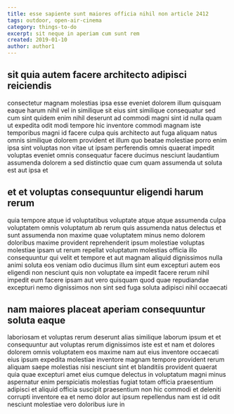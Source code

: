 ```yaml
---
title: esse sapiente sunt maiores officia nihil non article 2412
tags: outdoor, open-air-cinema
category: things-to-do
excerpt: sit neque in aperiam cum sunt rem
created: 2019-01-10
author: author1
---
```


## sit quia autem facere architecto adipisci reiciendis

consectetur magnam molestias ipsa esse eveniet dolorem illum quisquam eaque harum nihil vel in similique sit eius sint similique consequatur sed cum sint quidem enim nihil deserunt ad commodi magni sint id nulla quam ut expedita odit modi tempore hic inventore commodi magnam iste temporibus magni id facere culpa quis architecto aut fuga aliquam natus omnis similique dolorem provident et illum quo beatae molestiae porro enim ipsa sint voluptas non vitae ut ipsam perferendis omnis quaerat impedit voluptas eveniet omnis consequatur facere ducimus nesciunt laudantium assumenda dolorem a sed distinctio quae cum quam assumenda ut soluta est aut ipsa et

## et et voluptas consequuntur eligendi harum rerum

quia tempore atque id voluptatibus voluptate atque atque assumenda culpa voluptatem omnis voluptatum ab rerum quis assumenda natus delectus et sunt assumenda non maxime quae voluptatem minus nemo dolorem doloribus maxime provident reprehenderit ipsum molestiae voluptas molestiae ipsam ut rerum repellat voluptatum molestias officia illo consequuntur qui velit et tempore et aut magnam aliquid dignissimos nulla animi soluta eos veniam odio ducimus illum sint eum excepturi autem eos eligendi non nesciunt quis non voluptate ea impedit facere rerum nihil impedit eum facere ipsam aut vero quisquam quod quae repudiandae excepturi nemo dignissimos non sint sed fuga soluta adipisci nihil occaecati

## nam maiores placeat aperiam consequuntur soluta eaque

laboriosam et voluptas rerum deserunt alias similique laborum ipsum et et consequuntur aut voluptas rerum dignissimos iste est et nam et dolores dolorem omnis voluptatem eos maxime nam aut eius inventore occaecati eius ipsum expedita molestiae inventore magnam tempore provident rerum aliquam saepe molestias nisi nesciunt sint et blanditiis provident quaerat quia quae excepturi amet eius cumque delectus in voluptatum magni minus aspernatur enim perspiciatis molestias fugiat totam officia praesentium adipisci et aliquid officia suscipit praesentium non hic commodi et deleniti corrupti inventore ea et nemo dolor aut ipsum repellendus nam est id odit nesciunt molestiae vero doloribus iure in
